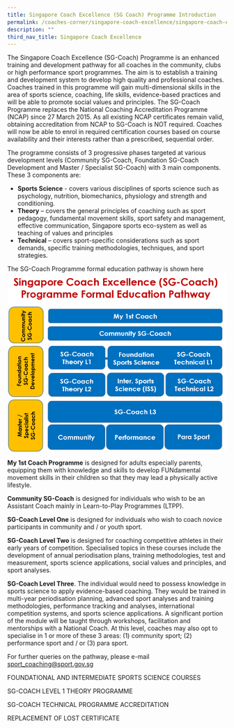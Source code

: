 ```yaml
---
title: Singapore Coach Excellence (SG Coach) Programme Introduction
permalink: /coaches-corner/singapore-coach-excellence/singapore-coach-excellence-sg-coach-programme/
description: ""
third_nav_title: Singapore Coach Excellence
---
```

The Singapore Coach Excellence (SG-Coach) Programme is an enhanced training and development pathway for all coaches in the community, clubs or high performance sport programmes. The aim is to establish a training and development system to develop high quality and professional coaches. Coaches trained in this programme will gain multi-dimensional skills in the area of sports science, coaching, life skills, evidence-based practices and will be able to promote social values and principles. The SG-Coach Programme replaces the National Coaching Accreditation Programme (NCAP) since 27 March 2015. As all existing NCAP certificates remain valid, obtaining accreditation from NCAP to SG-Coach is NOT required. Coaches will now be able to enrol in required certification courses based on course availability and their interests rather than a prescribed, sequential order. 

The programme consists of 3 progressive phases targeted at various development levels (Community SG-Coach, Foundation SG-Coach Development and Master / Specialist SG-Coach) with 3 main components. These 3 components are:

*   **Sports Science** \- covers various disciplines of sports science such as psychology, nutrition, biomechanics, physiology and strength and conditioning.
*   **Theory** – covers the general principles of coaching such as sport pedagogy, fundamental movement skills, sport safety and management, effective communication, Singapore sports eco-system as well as teaching of values and principles 
* **Technical** – covers sport-specific considerations such as sport demands, specific training methodologies, techniques, and sport strategies.

The SG-Coach Programme formal education pathway is shown here
![SG Coach Programme Formal Education Pathway](/images/Support/Coache's%20Corner/SG%20Coach%20Programme%20Formal%20Education%20Pathway%20v2.png)

**My 1st Coach Programme** is designed for adults especially parents, equipping them with knowledge and skills to develop FUNdamental movement skills in their children so that they may lead a physically active lifestyle.

**Community SG-Coach** is designed for individuals who wish to be an Assistant Coach mainly in Learn-to-Play Programmes (LTPP).

**SG-Coach Level One** is designed for individuals who wish to coach novice participants in community and / or youth sport.

**SG-Coach Level Two** is designed for coaching competitive athletes in their early years of competition. Specialised topics in these courses include the development of annual periodisation plans, training methodologies, test and measurement, sports science applications, social values and principles, and sport analyses.

**SG-Coach Level Three**. The individual would need to possess knowledge in sports science to apply evidence-based coaching. They would be trained in multi-year periodisation planning, advanced sport analyses and training methodologies, performance tracking and analyses, international competition systems, and sports science applications. A significant portion of the module will be taught through workshops, facilitation and mentorships with a National Coach. At this level, coaches may also opt to specialise in 1 or more of these 3 areas: (1) community sport; (2) performance sport and / or (3) para sport.

For further queries on the pathway, please e-mail [sport_coaching@sport.gov.sg](mailto:sport_coaching@sport.gov.sg)

FOUNDATIONAL AND INTERMEDIATE SPORTS SCIENCE COURSES

SG-COACH LEVEL 1 THEORY PROGRAMME

SG-COACH TECHNICAL PROGRAMME ACCREDITATION

REPLACEMENT OF LOST CERTIFICATE